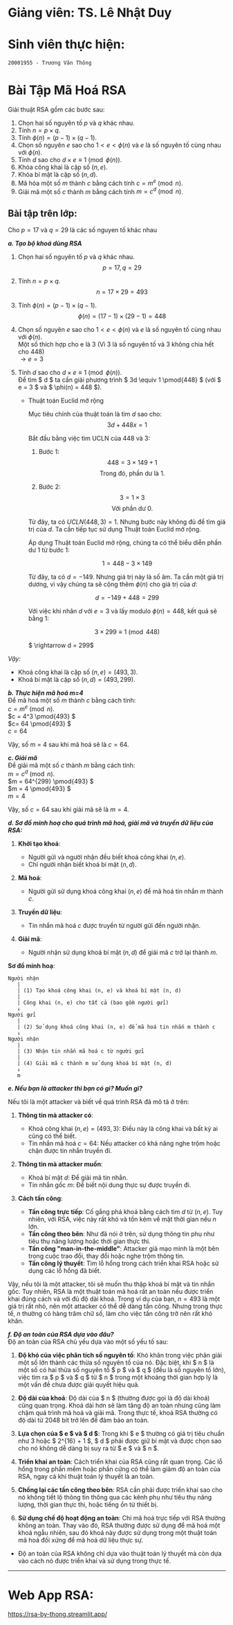 # Giảng viên: TS. Lê Nhật Duy
# Sinh viên thực hiện:
    20001955 - Trương Văn Thông

# Bài Tập Mã Hoá RSA
Giải thuật RSA gồm các bước sau:
1. Chọn hai số nguyên tố $p$ và $q$ khác nhau.
2. Tính $n = p \times q$.
3. Tính $\phi(n) = (p-1) \times (q-1)$.
4. Chọn số nguyên $e$ sao cho $1 < e < \phi(n)$ và $e$ là số nguyên tố cùng nhau với $\phi(n)$.
5. Tính $d$ sao cho $d \times e \equiv 1 \pmod{\phi(n)}$.
6. Khóa công khai là cặp số $(n, e)$.
7. Khóa bí mật là cặp số $(n, d)$.
8. Mã hóa một số $m$ thành $c$ bằng cách tính $c = m^e \pmod{n}$.
9. Giải mã một số $c$ thành $m$ bằng cách tính $m = c^d \pmod{n}$.

## Bài tập trên lớp:
Cho $p = 17$ và $q = 29$ là các số nguyen tố khác nhau <br>

***a. Tạo bộ khoá dùng RSA*** <br>
1. Chọn hai số nguyên tố $p$ và $q$ khác nhau.
$$p = 17, q = 29$$

2. Tính $n = p \times q$.
$$n = 17 \times 29 = 493$$

3. Tính $\phi(n) = (p-1) \times (q-1)$.
$$\phi(n) = (17-1) \times (29-1) = 448$$

4. Chọn số nguyên $e$ sao cho $1 < e < \phi(n)$ và $e$ là số nguyên tố cùng nhau với $\phi(n)$. <br>
Một số thích hợp cho e là 3 (Vì 3 là số nguyên tố và 3 không chia hết cho $448$) <br>
        $\rightarrow e = 3$

5. Tính $d$ sao cho $d \times e \equiv 1 \pmod{\phi(n)}$. <br>
    Để tìm $ d $ ta cần giải phương trình $ 3d \equiv 1 \pmod{448} $ (với $ e = 3 $ và $ \phi(n) = 448 $). 

    - Thuật toán Euclid mở rộng

        Mục tiêu chính của thuật toán là tìm $d$ sao cho:
        $$3d + 448x = 1$$

        Bắt đầu bằng việc tìm UCLN của 448 và 3:

        1. Bước 1:
        $$448 = 3 \times 149 + 1$$
        $$\text{Trong đó, phần dư là 1.}$$

        2. Bước 2:
        $$3 = 1 \times 3$$
        $$\text{Với phần dư 0.}$$

        Từ đây, ta có $UCLN(448, 3) = 1.$ Nhưng bước này không đủ để tìm giá trị của $d$. Ta cần tiếp tục sử dụng Thuật toán Euclid mở rộng.

        Áp dụng Thuật toán Euclid mở rộng, chúng ta có thể biểu diễn phần dư $1$ từ bước $1$:

        $$1 = 448 - 3 \times 149$$

        Từ đây, ta có $d = -149$. Nhưng giá trị này là số âm. Ta cần một giá trị dương, vì vậy chúng ta sẽ cộng thêm $\phi(n)$ cho giá trị của $d$:

        $$d = -149 + 448 = 299$$

        Với việc khi nhân $d$ với $e = 3$ và lấy modulo $\phi(n) = 448$, kết quả sẽ bằng 1:

        $$3 \times 299 \equiv 1 \pmod{448}$$

        $ \rightarrow d = 299$

*Vậy:*
+ Khoá công khai là cặp số $(n, e) = (493, 3)$.
+ Khoá bí mật là cặp số $(n, d) = (493, 299)$.

***b. Thực hiện mã hoá m=4*** <br>
Để mã hoá một số $m$ thành $c$ bằng cách tính: <br>
$c = m^e \pmod{n}$. <br>
$c = 4^3 \pmod{493} $<br>
$c= 64 \pmod{493} $<br>
$c= 64$

Vậy, số m = 4 sau khi mã hoá sẽ là $c = 64$.

***c. Giải mã*** <br>
Để giải mã một số $c$ thành $m$ bằng cách tính: <br>
$m = c^d \pmod{n}$. <br>
$m = 64^{299} \pmod{493} $<br>
$m = 4 \pmod{493} $<br>
$m = 4$

Vậy, số $c = 64$ sau khi giải mã sẽ là $m = 4$.


***d. Sơ đồ minh hoạ cho quá trình mã hoá, giải mã và truyền dữ liệu của RSA:***

1. **Khởi tạo khoá**:
    - Người gửi và người nhận đều biết khoá công khai $(n, e)$.
    - Chỉ người nhận biết khoá bí mật $(n, d)$.

2. **Mã hoá**:
    - Người gửi sử dụng khoá công khai $(n, e)$ để mã hoá tin nhắn $m$ thành $c$.

3. **Truyền dữ liệu**:
    - Tin nhắn mã hoá $c$ được truyền từ người gửi đến người nhận.

4. **Giải mã**:
    - Người nhận sử dụng khoá bí mật $(n, d)$ để giải mã $c$ trở lại thành $m$.

**Sơ đồ minh hoạ**:

```
Người nhận
   |
   | (1) Tạo khoá công khai (n, e) và khoá bí mật (n, d)
   |
   | Công khai (n, e) cho tất cả (bao gồm người gửi)
   ↓
Người gửi
   |
   | (2) Sử dụng khoá công khai (n, e) để mã hoá tin nhắn m thành c
   ↓
Người nhận
   |
   | (3) Nhận tin nhắn mã hoá c từ người gửi
   |
   | (4) Giải mã c thành m sử dụng khoá bí mật (n, d)
   ↓
   m
```

***e. Nếu bạn là attacker thì bạn có gì? Muốn gì?***

Nếu tôi là một attacker và biết về quá trình RSA đã mô tả ở trên:

1. **Thông tin mà attacker có**:
    - Khoá công khai $(n, e) = (493, 3)$: Điều này là công khai và bất kỳ ai cũng có thể biết.
    - Tin nhắn mã hoá $c = 64$: Nếu attacker có khả năng nghe trộm hoặc chặn được tin nhắn truyền đi.

2. **Thông tin mà attacker muốn**:
    - Khoá bí mật $d$: Để giải mã tin nhắn.
    - Tin nhắn gốc $m$: Để biết nội dung thực sự được truyền đi.

3. **Cách tấn công**:
    - **Tấn công trực tiếp**: Cố gắng phá khoá bằng cách tìm $d$ từ $(n, e)$. Tuy nhiên, với RSA, việc này rất khó và tốn kém về mặt thời gian nếu $n$ lớn.
    - **Tấn công theo bên**: Như đã nói ở trên, sử dụng thông tin phụ như tiêu thụ năng lượng hoặc thời gian thực thi.
    - **Tấn công "man-in-the-middle"**: Attacker giả mạo mình là một bên trong cuộc trao đổi, thay đổi hoặc nghe trộm thông tin.
    - **Tấn công lý thuyết**: Tìm lỗ hổng trong cách triển khai RSA hoặc sử dụng các lỗ hổng đã biết.

Vậy, nếu tôi là một attacker, tôi sẽ muốn thu thập khoá bí mật và tin nhắn gốc. Tuy nhiên, RSA là một thuật toán mã hoá rất an toàn nếu được triển khai đúng cách và với đủ độ dài khoá. Trong ví dụ của bạn, $n = 493$ là một giá trị rất nhỏ, nên một attacker có thể dễ dàng tấn công. Nhưng trong thực tế, $n$ thường có hàng trăm chữ số, làm cho việc tấn công trở nên rất khó khăn.

***f. Độ an toàn của RSA dựa vào đâu?***<br>
Độ an toàn của RSA chủ yếu dựa vào một số yếu tố sau:

1. **Độ khó của việc phân tích số nguyên tố**: Khó khăn trong việc phân giải một số lớn thành các thừa số nguyên tố của nó. Đặc biệt, khi $ n $ là một số có hai thừa số nguyên tố $ p $ và $ q $ (đều là số nguyên tố lớn), việc tìm ra $ p $ và $ q $ từ $ n $ trong một khoảng thời gian hợp lý là một vấn đề chưa được giải quyết hiệu quả.

2. **Độ dài của khoá**: Độ dài của $ n $ (thường được gọi là độ dài khoá) cũng quan trọng. Khoá dài hơn sẽ làm tăng độ an toàn nhưng cũng làm chậm quá trình mã hoá và giải mã. Trong thực tế, khoá RSA thường có độ dài từ 2048 bit trở lên để đảm bảo an toàn.

3. **Lựa chọn của $ e $ và $ d $**: Trong khi $ e $ thường có giá trị tiêu chuẩn như 3 hoặc $ 2^{16} + 1 $, $ d $ phải được giữ bí mật và được chọn sao cho nó không dễ dàng bị suy ra từ $ e $ và $ n $.

4. **Triển khai an toàn**: Cách triển khai của RSA cũng rất quan trọng. Các lỗ hổng trong phần mềm hoặc phần cứng có thể làm giảm độ an toàn của RSA, ngay cả khi thuật toán lý thuyết là an toàn.

5. **Chống lại các tấn công theo bên**: RSA cần phải được triển khai sao cho nó không tiết lộ thông tin thông qua các kênh phụ như tiêu thụ năng lượng, thời gian thực thi, hoặc tiếng ồn từ thiết bị.

6. **Sử dụng chế độ hoạt động an toàn**: Chỉ mã hoá trực tiếp với RSA thường không an toàn. Thay vào đó, RSA thường được sử dụng để mã hoá một khoá ngẫu nhiên, sau đó khoá này được sử dụng trong một thuật toán mã hoá đối xứng để mã hoá dữ liệu thực sự.

- Độ an toàn của RSA không chỉ dựa vào thuật toán lý thuyết mà còn dựa vào cách nó được triển khai và sử dụng trong thực tế.

---
# Web App RSA:
https://rsa-by-thong.streamlit.app/